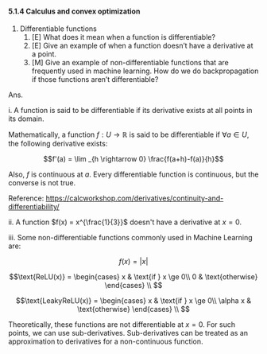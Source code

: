 #### 5.1.4 Calculus and convex optimization

1. Differentiable functions
    1. [E] What does it mean when a function is differentiable?
    2. [E] Give an example of when a function doesn’t have a derivative at a point.
    3. [M] Give an example of non-differentiable functions that are frequently used in machine learning. How do we do backpropagation if those functions aren’t differentiable?
  
 Ans. 

i. A function is said to be differentiable if its derivative exists at all points in its domain.

Mathematically, a function $f: U \rightarrow \mathbb{R}$ is said to be differentiable if $\forall a \in U$, the following derivative exists:

$$f'(a) = \lim _{h \rightarrow 0} \frac{f(a+h)-f(a)}{h}$$

Also, $f$ is continuous at $a$. Every differentiable function is continuous, but the converse is not true.

Reference: https://calcworkshop.com/derivatives/continuity-and-differentiability/


ii. A function $f(x) = x^{\frac{1}{3}}$ doesn't have a derivative at  $x= 0$.

iii. Some non-differentiable functions commonly used in Machine Learning are:

$$f(x) = |x|$$

$$\text{ReLU(x)} = \begin{cases}
                    x & \text{if } x \ge 0\\
                    0 & \text{otherwise}
                    \end{cases} \\ $$

$$\text{LeakyReLU(x)} = \begin{cases}
                    x & \text{if } x \ge 0\\
                    \alpha x & \text{otherwise}
                    \end{cases} \\ $$

Theoretically, these functions are not differentiable at $x = 0$. For such points, we can use sub-derivatives. Sub-derivatives can be treated as an approximation to derivatives for a non-continuous function.
